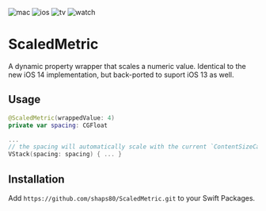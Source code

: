![mac](https://img.shields.io/badge/macOS-10.15-green)
![ios](https://img.shields.io/badge/iOS-13-green)
![tv](https://img.shields.io/badge/tvOS-13-green)
![watch](https://img.shields.io/badge/watchOS-6-green)

# ScaledMetric

A dynamic property wrapper that scales a numeric value. Identical to the new iOS 14 implementation, but back-ported to suport iOS 13 as well.

## Usage

```swift
@ScaledMetric(wrappedValue: 4)
private var spacing: CGFloat

...
// the spacing will automatically scale with the current `ContentSizeCategory` value
VStack(spacing: spacing) { ... }
```

## Installation

Add `https://github.com/shaps80/ScaledMetric.git` to your Swift Packages.
